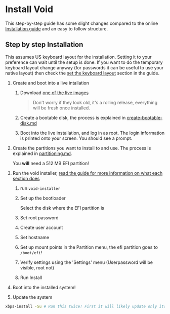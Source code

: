 # Install Void

This step-by-step guide has some slight changes compared to the online
[Installation guide][guide] and an easy to follow structure.

## Step by step Installation

This assumes US keyboard layout for the installation. Setting it to your
preference can wait until the setup is done. If you want to do the temporary
keyboard layout change anyway (for passwords it can be useful to use your
native layout) then check the [set the keyboard layout][guide] section in the
guide.

1. Create and boot into a live intallation

   1. Download [one of the live images](https://alpha.de.repo.voidlinux.org/live/current/)

      > Don't worry if they look old, it's a rolling release, everything will be fresh once installed.

   2. Create a bootable disk, the process is explained in [create-bootable-disk.md](./create-bootable-disk.md)

   3. Boot into the live installation, and log in as root. The login information is printed onto your screen. You should see a prompt.

2. Create the partitions you want to install to and use. The process is explained in [partitioning.md](./partitioning.md).

   You **will** need a 512 MB EFI partition!

3. Run the void installer, [read the guide for more information on what each section does][guide]

   1. run `void-installer`

   2. Set up the bootloader

      Select the disk where the EFI partition is

   3. Set root password

   4. Create user account

   5. Set hostname

   6. Set up mount points in the Partition menu, the efi partition goes to `/boot/efi`!

   7. Verify settings using the 'Settings' menu (Userpassword will be visible, root not)

   8. Run Install

4. Boot into the installed system!

5. Update the system

```sh
xbps-install -Su # Run this twice! First it will likely update only itself, on a second run it will update everything else!
```

[guide]: https://docs.voidlinux.org/installation/live-images/guide.html
